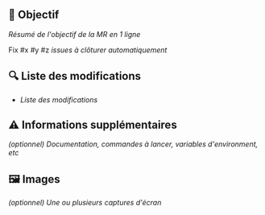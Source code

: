 ## 🌮 Objectif

_Résumé de l'objectif de la MR en 1 ligne_

Fix #x #y #z _issues à clôturer automatiquement_

## 🔍 Liste des modifications

- _Liste des modifications_

## ⚠️ Informations supplémentaires

_(optionnel) Documentation, commandes à lancer, variables d'environment, etc_

## 🖼️ Images

_(optionnel) Une ou plusieurs captures d'écran_
